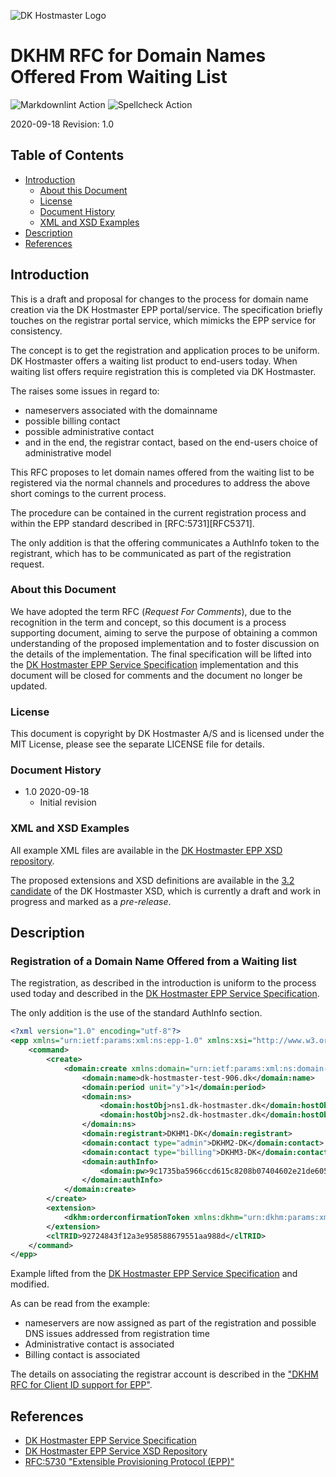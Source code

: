 ![DK Hostmaster Logo](https://www.dk-hostmaster.dk/sites/default/files/dk-logo_0.png)

# DKHM RFC for Domain Names Offered From Waiting List

![Markdownlint Action](https://github.com/DK-Hostmaster/DKHM-RFC-Waiting_list/workflows/Markdownlint%20Action/badge.svg)
![Spellcheck Action](https://github.com/DK-Hostmaster/DKHM-RFC-Waiting_list/workflows/Spellcheck%20Action/badge.svg)

2020-09-18
Revision: 1.0

## Table of Contents

<!-- MarkdownTOC bracket=round levels="1,2,3,4" indent="  " autolink="true" autoanchor="true" -->

- [Introduction](#introduction)
  - [About this Document](#about-this-document)
  - [License](#license)
  - [Document History](#document-history)
  - [XML and XSD Examples](#xml-and-xsd-examples)
- [Description](#description)
- [References](#references)

<!-- /MarkdownTOC -->

<a id="introduction"></a>
## Introduction

This is a draft and proposal for changes to the process for domain name creation via the DK Hostmaster EPP portal/service. The specification briefly touches on the registrar portal service, which mimicks the EPP service for consistency.

The concept is to get the registration and application proces to be uniform. DK Hostmaster offers a waiting list product to end-users today. When waiting list offers require registration this is completed via DK Hostmaster.

The raises some issues in regard to:

- nameservers associated with the domainname
- possible billing contact
- possible administrative contact
- and in the end, the registrar contact, based on the end-users choice of administrative model

This RFC proposes to let domain names offered from the waiting list to be registered via the normal channels and procedures to address the above short comings to the current process.

The procedure can be contained in the current registration process and within the EPP standard described in [RFC:5731][RFC5371].

The only addition is that the offering communicates a AuthInfo token to the registrant, which has to be communicated as part of the registration request.

<a id="about-this-document"></a>
### About this Document

We have adopted the term RFC (_Request For Comments_), due to the recognition in the term and concept, so this document is a process supporting document, aiming to serve the purpose of obtaining a common understanding of the proposed implementation and to foster discussion on the details of the implementation. The final specification will be lifted into the [DK Hostmaster EPP Service Specification][DKHMEPPSPEC] implementation and this document will be closed for comments and the document no longer be updated.

<a id="license"></a>
### License

This document is copyright by DK Hostmaster A/S and is licensed under the MIT License, please see the separate LICENSE file for details.

<a id="document-history"></a>
### Document History

- 1.0 2020-09-18
  - Initial revision

<a id="xml-and-xsd-examples"></a>
### XML and XSD Examples

All example XML files are available in the [DK Hostmaster EPP XSD repository][DKHMXSDSPEC].

The proposed extensions and XSD definitions are available in the  [3.2 candidate][DKHMXSD3.2] of the DK Hostmaster XSD, which is currently a draft and work in progress and marked as a  _pre-release_.

<a id="description"></a>
## Description

### Registration of a Domain Name Offered from a Waiting list

The registration, as described in the introduction is uniform to the process used today and described in the [DK Hostmaster EPP Service Specification][DKHMEPPSPEC].

The only addition is the use of the standard AuthInfo section.

```xml
<?xml version="1.0" encoding="utf-8"?>
<epp xmlns="urn:ietf:params:xml:ns:epp-1.0" xmlns:xsi="http://www.w3.org/2001/XMLSchema-instance" xsi:schemaLocation="urn:ietf:params:xml:ns:epp-1.0 epp-1.0.xsd">
    <command>
        <create>
            <domain:create xmlns:domain="urn:ietf:params:xml:ns:domain-1.0" xsi:schemaLocation="urn:ietf:params:xml:ns:domain-1.0 domain-1.0.xsd">
                <domain:name>dk-hostmaster-test-906.dk</domain:name>
                <domain:period unit="y">1</domain:period>
                <domain:ns>
                    <domain:hostObj>ns1.dk-hostmaster.dk</domain:hostObj>
                    <domain:hostObj>ns2.dk-hostmaster.dk</domain:hostObj>
                </domain:ns>
                <domain:registrant>DKHM1-DK</domain:registrant>
                <domain:contact type="admin">DKHM2-DK</domain:contact>
                <domain:contact type="billing">DKHM3-DK</domain:contact>
                <domain:authInfo>
                    <domain:pw>9c1735ba5966ccd615c8208b07404602e21de605ea3853b4702d1b6e9f504044</domain:pw>
                </domain:authInfo>
            </domain:create>
        </create>
        <extension>
            <dkhm:orderconfirmationToken xmlns:dkhm="urn:dkhm:params:xml:ns:dkhm-3.0">testtoken</dkhm:orderconfirmationToken>
        </extension>
        <clTRID>92724843f12a3e958588679551aa988d</clTRID>
    </command>
</epp>
```

Example lifted from the [DK Hostmaster EPP Service Specification][DKHMEPPSPEC] and modified.

As can be read from the example:

- nameservers are now assigned as part of the registration and possible DNS issues addressed from registration time
- Administrative contact is associated
- Billing contact is associated

The details on associating the registrar account is described in the ["DKHM RFC for Client ID support for EPP"][DKHMRFCCLID].

<a id="references"></a>
## References

- [DK Hostmaster EPP Service Specification][DKHMEPPSPEC]
- [DK Hostmaster EPP Service XSD Repository][DKHMXSDSPEC]
- [RFC:5730 "Extensible Provisioning Protocol (EPP)"][RFC5730]

[RFC5730]: https://www.rfc-editor.org/rfc/rfc5730.html
[DKHMEPPSPEC]: https://github.com/DK-Hostmaster/epp-service-specification
[DKHMXSDSPEC]: https://github.com/DK-Hostmaster/epp-xsd-files
[DKHMXSD3.2]: https://github.com/DK-Hostmaster/epp-xsd-files/blob/master/dkhm-3.2.xsd
[DKHMRFCCLID]: https://github.com/DK-Hostmaster/DKHM-RFC-CLID
